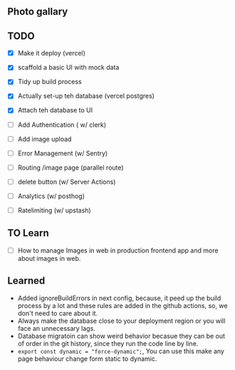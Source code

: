 ## Photo gallary

## TODO

- [x] Make it deploy (vercel)
- [x] scaffold a basic UI with mock data
- [x] Tidy up build process
- [x] Actually set-up teh database (vercel postgres)
- [x] Attach teh database to UI
- [ ] Add Authentication ( w/ clerk)
- [ ] Add image upload
- [ ] Error Management (w/ Sentry)
- [ ] Routing /image page (parallel route)
- [ ] delete button (w/ Server Actions)
- [ ] Analytics (w/ posthog)
- [ ] Ratelimiting (w/ upstash)


## TO Learn

- [ ] How to manage Images in web in production frontend app and more about images in web.


## Learned

- Added ignoreBuildErrors in next config, because, it peed up the build process by a lot and these rules are added in the github actions, so, we don't need to care about it.
- Always make the database close to your deployment region or you will face an unnecessary lags.
- Database migratoin can show weird behavior becasue they can be out of order in the git history, since they run the code line by line.
- ``export const dynamic = "force-dynamic";``, You can use this make any page behaviour change form static to dynamic. 